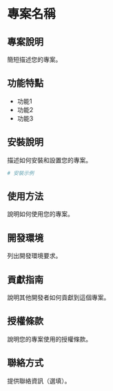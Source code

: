 # 專案名稱

## 專案說明
簡短描述您的專案。

## 功能特點
- 功能1
- 功能2
- 功能3

## 安裝說明
描述如何安裝和設置您的專案。

```bash
# 安裝示例
```

## 使用方法
說明如何使用您的專案。

## 開發環境
列出開發環境要求。

## 貢獻指南
說明其他開發者如何貢獻到這個專案。

## 授權條款
說明您的專案使用的授權條款。

## 聯絡方式
提供聯絡資訊（選填）。